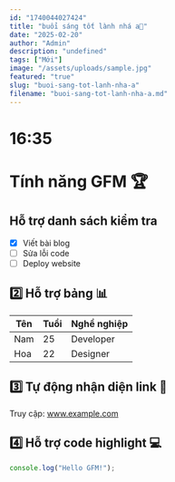 ```yaml
---
id: "1740044027424"
title: "buổi sáng tốt lành nhá a🥰"
date: "2025-02-20"
author: "Admin"
description: "undefined"
tags: ["Mới"]
image: "/assets/uploads/sample.jpg"
featured: "true"
slug: "buoi-sang-tot-lanh-nha-a"
filename: "buoi-sang-tot-lanh-nha-a.md"
---
```

# 16:35


# Tính năng GFM 🏆

## Hỗ trợ danh sách kiểm tra
- [x] Viết bài blog
- [ ] Sửa lỗi code
- [ ] Deploy website

## 2️⃣ Hỗ trợ bảng 📊  
| Tên     | Tuổi | Nghề nghiệp  |
|---------|-----|-------------|
| Nam     | 25  | Developer   |
| Hoa     | 22  | Designer    |

## 3️⃣ Tự động nhận diện link 🔗  
Truy cập: www.example.com

## 4️⃣ Hỗ trợ code highlight 💻  
```javascript
console.log("Hello GFM!");
